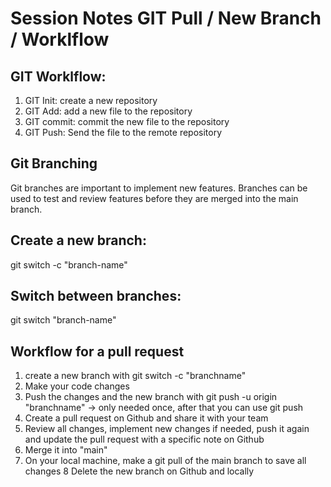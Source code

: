 # Session Notes GIT Pull / New Branch / Worklflow

## GIT Worklflow:

1. GIT Init: create a new repository
2. GIT Add: add a new file to the repository
3. GIT commit: commit the new file to the repository
4. GIT Push: Send the file to the remote repository

## Git Branching

Git branches are important to implement new features. Branches can be used to test and review features before they are merged into the main branch.

## Create a new branch:

git switch -c "branch-name"

## Switch between branches:

git switch "branch-name"

## Workflow for a pull request

1. create a new branch with git switch -c "branchname"
2. Make your code changes
3. Push the changes and the new branch with git push -u origin "branchname" -> only needed once, after that you can use git push
4. Create a pull request on Github and share it with your team
5. Review all changes, implement new changes if needed, push it again and update the pull request with a specific note on Github
6. Merge it into "main"
7. On your local machine, make a git pull of the main branch to save all changes
   8 Delete the new branch on Github and locally
